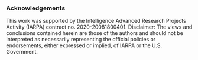 <h3>Acknowledgements</h3>
<p>This work was supported by the Intelligence Advanced Research Projects Activity (IARPA) contract no. 2020-20081800401. Disclaimer: The views and conclusions contained herein are those of the authors and should not be interpreted as necessarily representing the official policies or endorsements, either expressed or implied, of IARPA or the U.S. Government.</p>